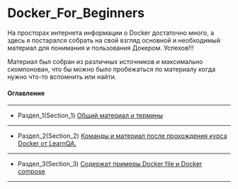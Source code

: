 # Docker_For_Beginners
На просторах интернета информации о Docker достаточно много, а здесь я постарался собрать на свой взгляд основной и необходимый материал для понимания и пользования Докером. Успехов!!!

Материал был собран из различных источников и максимально скомпонован, что бы можно было пробежаться по материалу когда нужно что-то вспомнить или найти.
#### Оглавление
***
- Раздел_1(Section_1) [Общий материал и термины](master/Section_1.md)
***
- Раздел_2(Section_2) [Команды и материал после прохождения курса Docker от LearnQA.](master/Section_2.md)
***
- Раздел_3(Section_3) [Содержат примеры Docker file и Docker compose](master/Section_3.md)
***


